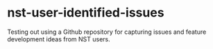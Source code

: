 # nst-user-identified-issues
Testing out using a Github repository for capturing issues and feature development ideas from NST users.
